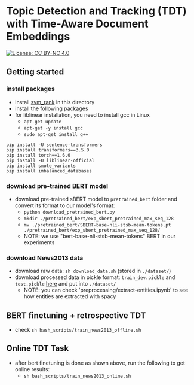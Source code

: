 # Topic Detection and Tracking (TDT) with Time-Aware Document Embeddings

[![License: CC BY-NC 4.0](https://licensebuttons.net/l/by-nc/4.0/80x15.png)](https://creativecommons.org/licenses/by-nc/4.0/)

## Getting started

### install packages 

- install [svm_rank](https://www.cs.cornell.edu/people/tj/svm_light/svm_rank.html) in this directory
- install the following packages
- for liblinear installation, you need to install gcc in Linux
    - `apt-get update`
    - `apt-get -y install gcc`
    - `sudo apt-get install g++`

```The following versions are important
pip install -U sentence-transformers
pip install transformers==3.5.0
pip install torch==1.6.0
pip install -U liblinear-official
pip install smote_variants
pip install imbalanced_databases
```


### download pre-trained BERT model

- download pre-trained sBERT model to `pretrained_bert` folder and convert its format to our model's format: 
    - `python download_pretrained_bert.py`
    - `mkdir ./pretrained_bert/exp_sbert_pretrained_max_seq_128`
    - `mv ./pretrained_bert/SBERT-base-nli-stsb-mean-tokens.pt ./pretrained_bert/exp_sbert_pretrained_max_seq_128/`
    - NOTE: we use "bert-base-nli-stsb-mean-tokens" BERT in our experiments

### download News2013 data

- download raw data: `sh download_data.sh` (stored in `./dataset/`)
- download processed data in pickle format: `train_dev.pickle` and `test.pickle` [here](https://drive.google.com/drive/u/1/folders/1JCm2S9euC2AhyP9_IFcnMmUZN3tGG9nF) and put into `./dataset/`
    - NOTE: you can check 'preprocessing/extract-entities.ipynb' to see how entities are extracted with spacy


## BERT finetuning + retrospective TDT 

- check `sh bash_scripts/train_news2013_offline.sh`


## Online TDT Task 

- after bert finetuning is done as shown above, run the following to get online results:
    - `sh bash_scripts/train_news2013_online.sh`
